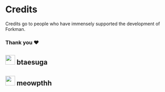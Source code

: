 # Credits

Credits go to people who have immensely supported the development of Forkman.

### Thank you ❤️

## <div class="heading"><img src="https://cdn.discordapp.com/avatars/775418953723805717/f76d257d81117e4a1221078dbbd58e21.png" width="30" height="30" class="rounded-corners">&nbsp;btaesuga</div>

## <div class="heading"><img src="https://cdn.discordapp.com/avatars/300548556874579969/ca03408c15e64f14b791a0a99ca6ef22.png" width="30" height="30" class="rounded-corners">&nbsp;meowpthh</div>
